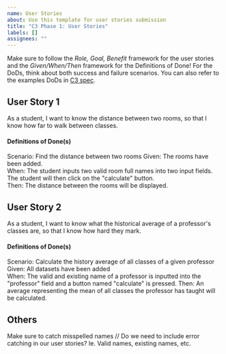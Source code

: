 ```yaml
---
name: User Stories
about: Use this template for user stories submission
title: "C3 Phase 1: User Stories"
labels: []
assignees: ""
---
```


Make sure to follow the *Role, Goal, Benefit* framework for the user stories and the *Given/When/Then* framework for the Definitions of Done! For the DoDs, think about both success and failure scenarios. You can also refer to the examples DoDs in [C3 spec](https://sites.google.com/view/ubc-cpsc310-22w1/project/checkpoint-3#h.8c0lkthf1uae).

## User Story 1
As a student, I want to know the distance between two rooms, so that I know how far to walk between classes.


#### Definitions of Done(s)
Scenario: Find the distance between two rooms 
Given: The rooms have been added. <br /> 
When: The student inputs two valid room full names into two input fields. The student will then click on the 
"calculate" button. <br /> 
Then: The distance between the rooms will be displayed.

## User Story 2
As a student, I want to know what the historical average of a professor's classes are, so that I know how
hard they mark.

#### Definitions of Done(s)
Scenario: Calculate the history average of all classes of a given professor <br />
Given: All datasets have been added <br />
When: The valid and existing name of a professor is inputted into the "professor" field and a button named "calculate"
is pressed.
Then: An average representing the mean of all classes the professor has taught will be calculated. 
## Others
Make sure to catch misspelled names
// Do we need to include error catching in our user stories? Ie. Valid names, existing names, etc.
